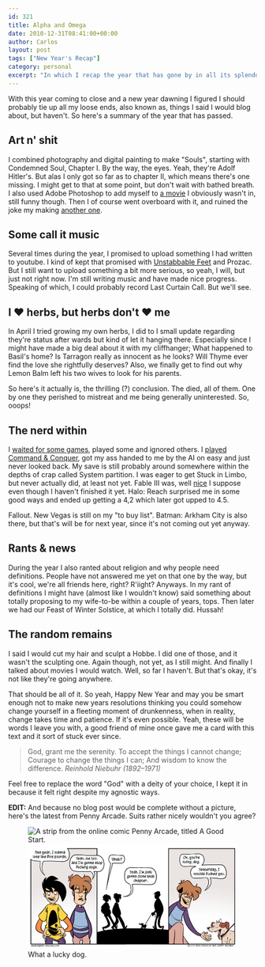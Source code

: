 ```yaml
---
id: 321
title: Alpha and Omega
date: 2010-12-31T08:41:00+00:00
author: Carlos
layout: post
tags: ["New Year's Recap"]
category: personal
excerpt: "In which I recap the year that has gone by in all its splendor."
---
```

With this year coming to close and a new year dawning I figured I should probably tie up all my loose ends, also known as, things I said I would blog about, but haven't. So here's a summary of the year that has passed.

## Art n' shit
  
I combined photography and digital painting to make "Souls", starting with Condemned Soul, Chapter I. By the way, the eyes. Yeah, they're Adolf Hitler's. But alas I only got so far as to chapter II, which means there's one missing. I might get to that at some point, but don't wait with bathed breath.  
I also used Adobe Photoshop to add myself to [a movie](/blog/leo-you-bastard) I obviously wasn't in, still funny though. Then I of course went overboard with it, and ruined the joke my making [another one](/blog/joel-you-douchebag).

## Some call it music
  
Several times during the year, I promised to upload something I had written to youtube. I kind of kept that promised with [Unstabbable Feet](/blog/unstabbable-feet) and Prozac. But I still want to upload something a bit more serious, so yeah, I will, but just not right now. I'm still writing music and have made nice progress. Speaking of which, I could probably record Last Curtain Call. But we'll see.

## I ♥ herbs, but herbs don't ♥ me
  
In April I tried growing my own herbs, I did to I small update regarding they're status after wards but kind of let it hanging there. Especially since I might have made a big deal about it with my cliffhanger; What happened to Basil's home? Is Tarragon really as innocent as he looks? Will Thyme ever find the love she rightfully deserves? Also, we finally get to find out why Lemon Balm left his two wives to look for his parents.
 
So here's it actually is, the thrilling (?) conclusion. The died, all of them. One by one they perished to mistreat and me being generally uninterested. So, ooops!

## The nerd within
  
I [waited for some games](/blog/games-im-eagerly-awaiting), played some and ignored others. I [played Command & Conquer](/blog/a-trip-down-nostalgia-avenue), got my ass handed to me by the AI on easy and just never looked back. My save is still probably around somewhere within the depths of crap called System partition. I was eager to get Stuck in Limbo, but never actually did, at least not yet. Fable III was, well [nice](/blog/fable-iii-a-kind-of-review) I suppose even though I haven't finished it yet. Halo: Reach surprised me in some good ways and ended up getting a 4,2 which later got upped to 4.5.

Fallout. New Vegas is still on my "to buy list". Batman: Arkham City is also there, but that's will be for next year, since it's not coming out yet anyway.

## Rants & news
  
During the year I also ranted about religion and why people need definitions. People have not answered me yet on that one by the way, but it's cool, we're all friends here, right? R'iight? Anyways. In my rant of definitions I might have (almost like I wouldn't know) said something about totally proposing to my wife-to-be within a couple of years, tops. Then later we had our Feast of Winter Solstice, at which I totally did. Hussah!

## The random remains
  
I said I would cut my hair and sculpt a Hobbe. I did one of those, and it wasn't the sculpting one. Again though, not yet, as I still might. And finally I talked about movies I would watch. Well, so far I haven't. But that's okay, it's not like they're going anywhere.

That should be all of it. So yeah, Happy New Year and may you be smart enough not to make new years resolutions thinking you could somehow change yourself in a fleeting moment of drunkenness, when in reality, change takes time and patience. If it's even possible. Yeah, these will be words I leave you with, a good friend of mine once gave me a card with this text and it sort of stuck ever since.

> God, grant me the serenity. To accept the things I cannot change; Courage to change the things I can; And wisdom to know the difference. <cite>Reinhold Niebuhr (1892–1971)</cite>

Feel free to replace the word "God" with a deity of your choice, I kept it in because it felt right despite my agnostic ways.

**EDIT:** And because no blog post would be complete without a picture, here's the latest from Penny Arcade. Suits rather nicely wouldn't you agree?

<figure>
  <img class="js-lazy-load" data-original="/assets/posts/2010/12/1141831722_DQVjy-L.jpg" alt="A strip from the online comic Penny Arcade, titled A Good Start.">
  <noscript>
    <img src="/assets/posts/2010/12/1141831722_DQVjy-L.jpg" alt="A strip from the online comic Penny Arcade, titled A Good Start.">
  </noscript>
  <figcaption>What a lucky dog.</figcaption>
</figure>